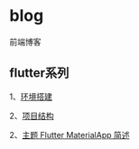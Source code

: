 # blog
前端博客

## flutter系列

1、[环境搭建](https://github.com/webXP999/blog/issues/2)

2、[项目结构](https://github.com/webXP999/blog/issues/3)

2、[主题 Flutter MaterialApp 简述](https://github.com/webXP999/blog/issues/4)
